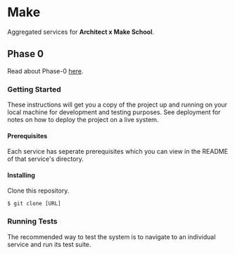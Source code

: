 # Make
Aggregated services for **Architect x Make School**.

## Phase 0
Read about Phase-0 [here](#).

### Getting Started
These instructions will get you a copy of the project up and running on your
local machine for development and testing purposes. See deployment for notes
on how to deploy the project on a live system.

#### Prerequisites
Each service has seperate prerequisites which you can view in the README of
that service's directory.

#### Installing
Clone this repository.
```
$ git clone [URL]
```

### Running Tests
The recommended way to test the system is to navigate to an individual service
and run its test suite.

